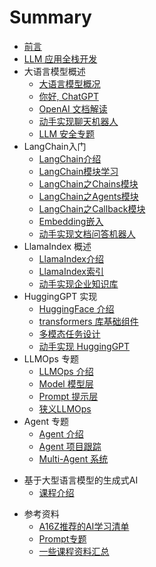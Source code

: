 # Summary
* [前言](README.md)
* [LLM 应用全栈开发](https://liduos.com/wxqcode.png)
* 大语言模型概述
    * [大语言模型概况](./01-llm/01-1.md)
    * [你好, ChatGPT](./01-llm/01-2.md)
    * [OpenAI 文档解读](./01-llm/01-3.md)
    * [动手实现聊天机器人](./01-llm/01-4.md)
    * [LLM 安全专题](./01-llm/01-5.md)
* LangChain入门
    * [LangChain介绍](./02-langchain/02-1.md)
	* [LangChain模块学习](./02-langchain/02-2.md)
    * [LangChain之Chains模块](./02-langchain/02-2-1.md)
    * [LangChain之Agents模块](./02-langchain/02-2-2.md)
    * [LangChain之Callback模块](./02-langchain/02-2-3.md)
    * [Embedding嵌入](./02-langchain/02-3.md)
    * [动手实现文档问答机器人](./02-langchain/02-4.md)
* LlamaIndex 概述
    * [LlamaIndex介绍](./03-llamaIndex/03-1.md)
    * [LlamaIndex索引](./03-llamaIndex/03-2.md)
    * [动手实现企业知识库](./03-llamaIndex/03-3.md)
* HuggingGPT 实现
    * [HuggingFace 介绍](./04-huggingface/04-1.md)
    * [transformers 库基础组件](./04-huggingface/04-2.md)
    * [多模态任务设计](./04-huggingface/04-3.md)
    * [动手实现 HuggingGPT](./04-huggingface/04-4.md)
* LLMOps 专题
    * [LLMOps 介绍](./06-llmops/06-1.md)
    * [Model 模型层](./06-llmops/06-2.md)
    * [Prompt 提示层](./06-llmops/06-3.md)
    * [狭义LLMOps](./06-llmops/06-4.md)
* Agent 专题
    * [Agent 介绍](./07-agents/07-1.md)
    * [Agent 项目跟踪](./07-agents/07-2.md)
    * [Multi-Agent 系统](./07-agents/07-3.md)

- 基于大型语言模型的生成式AI
  * [课程介绍](./05-generative-ai-with-llms/05-1.md)

* 参考资料
    * [A16Z推荐的AI学习清单](./ref/a16z.md)
    * [Prompt专题](./ref/prompt.md)
    * [一些课程资料汇总](./ref/ref.md)